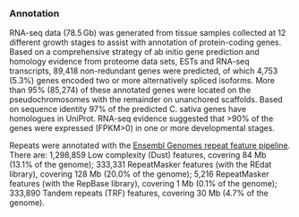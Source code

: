 ### Annotation

RNA-seq data (78.5 Gb) was generated from tissue samples collected at 12 different growth stages to assist with annotation of protein-coding genes. Based on a comprehensive strategy of ab initio gene prediction and homology evidence from proteome data sets, ESTs and RNA-seq transcripts, 89,418 non-redundant genes were predicted, of which 4,753 (5.3%) genes encoded two or more alternatively spliced isoforms. More than 95% (85,274) of these annotated genes were located on the pseudochromosomes with the remainder on unanchored scaffolds. Based on sequence identity 97% of the predicted C. sativa genes have homologues in UniProt. RNA-seq evidence suggested that >90% of the genes were expressed (FPKM>0) in one or more developmental stages. 

Repeats were annotated with the [Ensembl Genomes repeat feature pipeline](http://ensemblgenomes.org/info/data/repeat_features). There are: 1,298,859 Low complexity (Dust) features, covering 84 Mb (13.1% of the genome); 333,331 RepeatMasker features (with the REdat library), covering 128 Mb (20.0% of the genome); 5,216 RepeatMasker features (with the RepBase library), covering 1 Mb (0.1% of the genome); 333,890 Tandem repeats (TRF) features, covering 30 Mb (4.7% of the genome).
